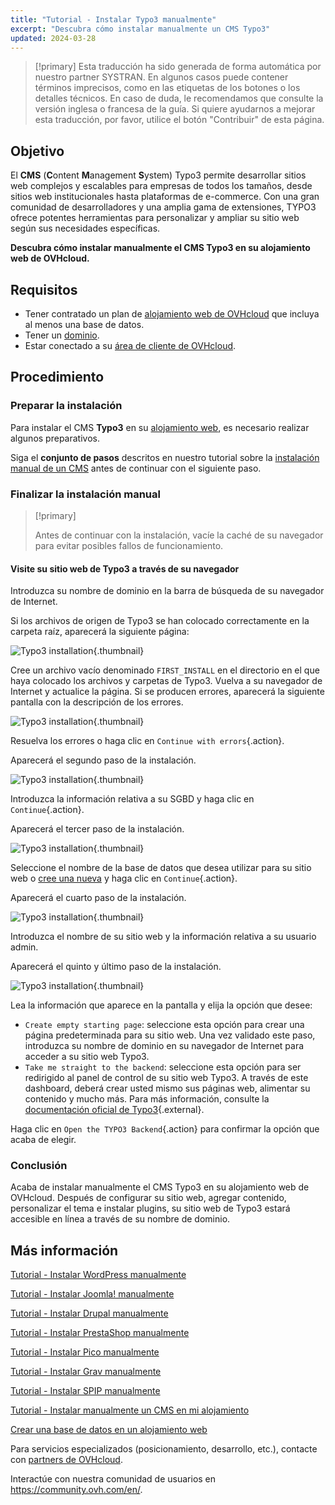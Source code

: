 ```yaml
---
title: "Tutorial - Instalar Typo3 manualmente"
excerpt: "Descubra cómo instalar manualmente un CMS Typo3"
updated: 2024-03-28
---
```


> [!primary]
> Esta traducción ha sido generada de forma automática por nuestro partner SYSTRAN. En algunos casos puede contener términos imprecisos, como en las etiquetas de los botones o los detalles técnicos. En caso de duda, le recomendamos que consulte la versión inglesa o francesa de la guía. Si quiere ayudarnos a mejorar esta traducción, por favor, utilice el botón "Contribuir" de esta página.
>

## Objetivo

El **CMS** (**C**ontent **M**anagement **S**ystem) Typo3 permite desarrollar sitios web complejos y escalables para empresas de todos los tamaños, desde sitios web institucionales hasta plataformas de e-commerce. Con una gran comunidad de desarrolladores y una amplia gama de extensiones, TYPO3 ofrece potentes herramientas para personalizar y ampliar su sitio web según sus necesidades específicas.

**Descubra cómo instalar manualmente el CMS Typo3 en su alojamiento web de OVHcloud.**

## Requisitos

- Tener contratado un plan de [alojamiento web de OVHcloud](/links/web/hosting) que incluya al menos una base de datos.
- Tener un [dominio](https://www.ovhcloud.com/es/domains/).
- Estar conectado a su [área de cliente de OVHcloud](/links/manager).

## Procedimiento

### Preparar la instalación

Para instalar el CMS **Typo3** en su [alojamiento web](/links/web/hosting), es necesario realizar algunos preparativos.

Siga el **conjunto de pasos** descritos en nuestro tutorial sobre la [instalación manual de un CMS](/pages/web_cloud/web_hosting/cms_manual_installation) antes de continuar con el siguiente paso.

### Finalizar la instalación manual

> [!primary]
>
> Antes de continuar con la instalación, vacíe la caché de su navegador para evitar posibles fallos de funcionamiento.
>

#### Visite su sitio web de Typo3 a través de su navegador

Introduzca su nombre de dominio en la barra de búsqueda de su navegador de Internet.

Si los archivos de origen de Typo3 se han colocado correctamente en la carpeta raíz, aparecerá la siguiente página:

![Typo3 installation](images/install_step_one.png){.thumbnail}

Cree un archivo vacío denominado `FIRST_INSTALL` en el directorio en el que haya colocado los archivos y carpetas de Typo3. Vuelva a su navegador de Internet y actualice la página. Si se producen errores, aparecerá la siguiente pantalla con la descripción de los errores.

![Typo3 installation](images/install_step_2_error.png){.thumbnail}

Resuelva los errores o haga clic en `Continue with errors`{.action}.

Aparecerá el segundo paso de la instalación.

![Typo3 installation](images/install_step_2.png){.thumbnail}

Introduzca la información relativa a su SGBD y haga clic en `Continue`{.action}.

Aparecerá el tercer paso de la instalación.

![Typo3 installation](images/install_step_3.png){.thumbnail}

Seleccione el nombre de la base de datos que desea utilizar para su sitio web o [cree una nueva](/pages/web_cloud/web_hosting/sql_create_database) y haga clic en `Continue`{.action}.

Aparecerá el cuarto paso de la instalación.

![Typo3 installation](images/install_step_4.png){.thumbnail}

Introduzca el nombre de su sitio web y la información relativa a su usuario admin.

Aparecerá el quinto y último paso de la instalación.

![Typo3 installation](images/install_step_5.png){.thumbnail}

Lea la información que aparece en la pantalla y elija la opción que desee:

- `Create empty starting page`: seleccione esta opción para crear una página predeterminada para su sitio web. Una vez validado este paso, introduzca su nombre de dominio en su navegador de Internet para acceder a su sitio web Typo3.
- `Take me straight to the backend`: seleccione esta opción para ser redirigido al panel de control de su sitio web Typo3. A través de este dashboard, deberá crear usted mismo sus páginas web, alimentar su contenido y mucho más. Para más información, consulte la [documentación oficial de Typo3](https://docs.typo3.org/Home/GettingStarted.html){.external}.

Haga clic en `Open the TYPO3 Backend`{.action} para confirmar la opción que acaba de elegir.

### Conclusión

Acaba de instalar manualmente el CMS Typo3 en su alojamiento web de OVHcloud. Después de configurar su sitio web, agregar contenido, personalizar el tema e instalar plugins, su sitio web de Typo3 estará accesible en línea a través de su nombre de dominio.

## Más información <a name="go-further"></a>

[Tutorial - Instalar WordPress manualmente](/pages/web_cloud/web_hosting/cms_manual_installation_wordpress)

[Tutorial - Instalar Joomla! manualmente](/pages/web_cloud/web_hosting/cms_manual_installation_joomla)

[Tutorial - Instalar Drupal manualmente](/pages/web_cloud/web_hosting/cms_manual_installation_drupal)

[Tutorial - Instalar PrestaShop manualmente](/pages/web_cloud/web_hosting/cms_manual_installation_prestashop)

[Tutorial - Instalar Pico manualmente](/pages/web_cloud/web_hosting/cms_manual_installation_pico)

[Tutorial - Instalar Grav manualmente](/pages/web_cloud/web_hosting/cms_manual_installation_grav)

[Tutorial - Instalar SPIP manualmente](/pages/web_cloud/web_hosting/cms_manual_installation_spip)

[Tutorial - Instalar manualmente un CMS en mi alojamiento](/pages/web_cloud/web_hosting/cms_manual_installation)

[Crear una base de datos en un alojamiento web](/pages/web_cloud/web_hosting/sql_create_database)
 
Para servicios especializados (posicionamiento, desarrollo, etc.), contacte con [partners de OVHcloud](/links/partner).
 
Interactúe con nuestra comunidad de usuarios en <https://community.ovh.com/en/>.